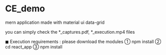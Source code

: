 # CE_demo
mern application made with material ui data-grid

you can simply check the *_captures.pdf, *_execution.mp4 files

◼ Execution requirements : please download the modules 
① npm install
② cd react_app 
③ npm install
